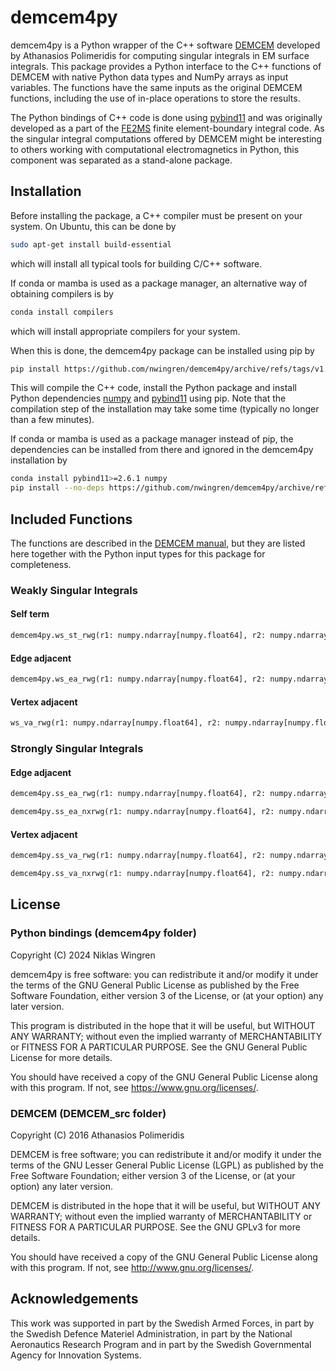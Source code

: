# demcem4py

demcem4py is a Python wrapper of the C++ software [DEMCEM](https://github.com/thanospol/DEMCEM) developed by Athanasios Polimeridis for computing singular integrals in EM surface integrals. This package provides a Python interface to the C++ functions of DEMCEM with native Python data types and NumPy arrays as input variables. The functions have the same inputs as the original DEMCEM functions, including the use of in-place operations to store the results.

The Python bindings of C++ code is done using [pybind11](https://pybind11.readthedocs.io) and was originally developed as a part of the [FE2MS](https://github.com/nwingren/fe2ms) finite element-boundary integral code. As the singular integral computations offered by DEMCEM might be interesting to others working with computational electromagnetics in Python, this component was separated as a stand-alone package.



## Installation

Before installing the package, a C++ compiler must be present on your system. On Ubuntu, this can be done by
```bash
sudo apt-get install build-essential
```
which will install all typical tools for building C/C++ software.

If conda or mamba is used as a package manager, an alternative way of obtaining compilers is by
```bash
conda install compilers
```
which will install appropriate compilers for your system.

When this is done, the demcem4py package can be installed using pip by

```bash
pip install https://github.com/nwingren/demcem4py/archive/refs/tags/v1.1.0.tar.gz
```
This will compile the C++ code, install the Python package and install Python dependencies [numpy](https://numpy.org/) and [pybind11](https://pybind11.readthedocs.io) using pip. Note that the compilation step of the installation may take some time (typically no longer than a few minutes).

If conda or mamba is used as a package manager instead of pip, the dependencies can be installed from there and ignored in the demcem4py installation by
```bash
conda install pybind11>=2.6.1 numpy
pip install --no-deps https://github.com/nwingren/demcem4py/archive/refs/tags/v1.1.0.tar.gz
```

## Included Functions

The functions are described in the [DEMCEM manual](https://github.com/thanospol/DEMCEM/blob/4b8e2c915eb33fda229b714bf04a49666795835c/Manual/ReadMe_DEMCEM.pdf), but they are listed here together with the Python input types for this package for completeness.

### Weakly Singular Integrals

#### Self term
```python
demcem4py.ws_st_rwg(r1: numpy.ndarray[numpy.float64], r2: numpy.ndarray[numpy.float64], r3: numpy.ndarray[numpy.float64], ko: complex, Np_1D: int, result: numpy.ndarray[numpy.complex128])
```

#### Edge adjacent
```python
demcem4py.ws_ea_rwg(r1: numpy.ndarray[numpy.float64], r2: numpy.ndarray[numpy.float64], r3: numpy.ndarray[numpy.float64], r4: numpy.ndarray[numpy.float64], ko: complex, N_theta: int, N_psi: int, result: numpy.ndarray[numpy.complex128])
```

#### Vertex adjacent
```python
ws_va_rwg(r1: numpy.ndarray[numpy.float64], r2: numpy.ndarray[numpy.float64], r3: numpy.ndarray[numpy.float64], r4: numpy.ndarray[numpy.float64], r5: numpy.ndarray[numpy.float64], ko: complex, N_theta_p: int, N_theta_q: int, N_psi: int, result: numpy.ndarray[numpy.complex128])
```

### Strongly Singular Integrals

#### Edge adjacent
```python
demcem4py.ss_ea_rwg(r1: numpy.ndarray[numpy.float64], r2: numpy.ndarray[numpy.float64], r3: numpy.ndarray[numpy.float64], r4: numpy.ndarray[numpy.float64], ko: complex, N_theta: int, N_psi: int, result: numpy.ndarray[numpy.complex128])

demcem4py.ss_ea_nxrwg(r1: numpy.ndarray[numpy.float64], r2: numpy.ndarray[numpy.float64], r3: numpy.ndarray[numpy.float64], r4: numpy.ndarray[numpy.float64], ko: complex, N_theta: int, N_psi: int, result: numpy.ndarray[numpy.complex128])
```

#### Vertex adjacent
```python
demcem4py.ss_va_rwg(r1: numpy.ndarray[numpy.float64], r2: numpy.ndarray[numpy.float64], r3: numpy.ndarray[numpy.float64], r4: numpy.ndarray[numpy.float64], r5: numpy.ndarray[numpy.float64], ko: complex, N_theta_p: int, N_theta_q: int, N_psi: int, result: numpy.ndarray[numpy.complex128])

demcem4py.ss_va_nxrwg(r1: numpy.ndarray[numpy.float64], r2: numpy.ndarray[numpy.float64], r3: numpy.ndarray[numpy.float64], r4: numpy.ndarray[numpy.float64], r5: numpy.ndarray[numpy.float64], ko: complex, N_theta_p: int, N_theta_q: int, N_psi: int, result: numpy.ndarray[numpy.complex128])
```

## License

### Python bindings (demcem4py folder)
Copyright (C) 2024 Niklas Wingren

demcem4py is free software: you can redistribute it and/or modify
it under the terms of the GNU General Public License as published by
the Free Software Foundation, either version 3 of the License, or
(at your option) any later version.

This program is distributed in the hope that it will be useful,
but WITHOUT ANY WARRANTY; without even the implied warranty of
MERCHANTABILITY or FITNESS FOR A PARTICULAR PURPOSE.  See the
GNU General Public License for more details.

You should have received a copy of the GNU General Public License
along with this program.  If not, see <https://www.gnu.org/licenses/>.

### DEMCEM (DEMCEM_src folder)
Copyright (C) 2016 Athanasios Polimeridis

DEMCEM is free software; you can redistribute it and/or modify it under the terms of the GNU Lesser General Public License (LGPL) as published by the Free Software Foundation; either version 3 of the License, or (at your option) any later version.

DEMCEM is distributed in the hope that it will be useful, but WITHOUT ANY WARRANTY; without even the implied warranty of MERCHANTABILITY or FITNESS FOR A PARTICULAR PURPOSE. See the GNU GPLv3 for more details.

You should have received a copy of the GNU General Public License along with this program. If not, see http://www.gnu.org/licenses/.

## Acknowledgements
This work was supported in part by the Swedish Armed Forces, in part by the Swedish Defence Materiel Administration, in part by the National Aeronautics Research Program and in part by the Swedish Governmental Agency for Innovation Systems.
